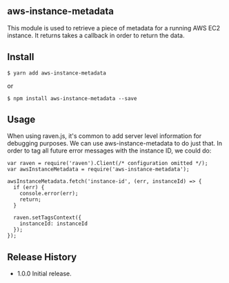 ## aws-instance-metadata

This module is used to retrieve a piece of metadata for a running AWS EC2
instance. It returns takes a callback in order to return the data.

## Install
```
$ yarn add aws-instance-metadata
```

or

```
$ npm install aws-instance-metadata --save
```

## Usage

When using raven.js, it's common to add server level information for debugging
purposes. We can use aws-instance-metadata to do just that. In order to tag all
future error messages with the instance ID, we could do:

```
var raven = require('raven').Client(/* configuration omitted */);
var awsInstanceMetadata = require('aws-instance-metadata');

awsInstanceMetadata.fetch('instance-id', (err, instanceId) => {
  if (err) {
    console.error(err);
    return;
  }

  raven.setTagsContext({
    instanceId: instanceId
  });
});
```

## Release History
* 1.0.0 Initial release.
